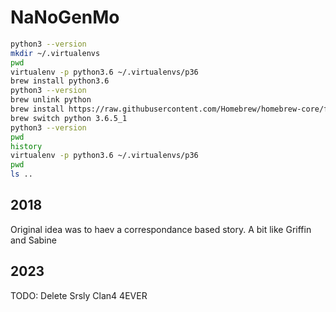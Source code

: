 # NaNoGenMo

```bash
python3 --version
mkdir ~/.virtualenvs
pwd
virtualenv -p python3.6 ~/.virtualenvs/p36
brew install python3.6
python3 --version
brew unlink python
brew install https://raw.githubusercontent.com/Homebrew/homebrew-core/f2a764ef944b1080be64bd88dca9a1d80130c558/Formula/python.rb
brew switch python 3.6.5_1
python3 --version
pwd
history
virtualenv -p python3.6 ~/.virtualenvs/p36
pwd
ls ..
```

## 2018
Original idea was to  haev a correspondance based story.  A bit like Griffin and Sabine

## 2023
TODO:  Delete Srsly
Clan4 4EVER
